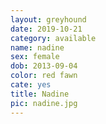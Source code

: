 ```yaml
---
layout: greyhound
date: 2019-10-21
category: available
name: nadine
sex: female
dob: 2013-09-04
color: red fawn
cate: yes
title: Nadine
pic: nadine.jpg
---
```


